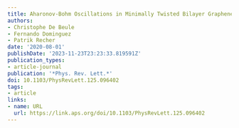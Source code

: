 ```yaml
---
title: Aharonov-Bohm Oscillations in Minimally Twisted Bilayer Graphene
authors:
- Christophe De Beule
- Fernando Dominguez
- Patrik Recher
date: '2020-08-01'
publishDate: '2023-11-23T23:23:33.819591Z'
publication_types:
- article-journal
publication: '*Phys. Rev. Lett.*'
doi: 10.1103/PhysRevLett.125.096402
tags:
- article
links:
- name: URL
  url: https://link.aps.org/doi/10.1103/PhysRevLett.125.096402
---
```

